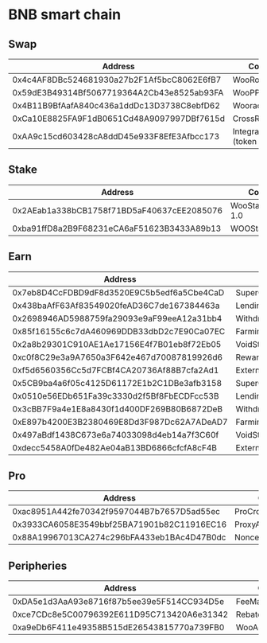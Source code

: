 # BNB smart chain

## Swap

<table><thead><tr><th width="457">Address</th><th>Contract</th></tr></thead><tbody><tr><td>0x4c4AF8DBc524681930a27b2F1Af5bcC8062E6fB7</td><td>WooRouterV2</td></tr><tr><td>0x59dE3B49314Bf5067719364A2Cb43e8525ab93FA</td><td>WooPPV2</td></tr><tr><td>0x4B11B9BfAafA840c436a1ddDc13D3738C8ebfD62</td><td>WooracleV2.1</td></tr><tr><td>0xCa10E8825FA9F1dB0651Cd48A9097997DBf7615d</td><td>CrossRouterv4</td></tr><tr><td>0xAA9c15cd603428cA8ddD45e933F8EfE3Afbcc173</td><td>IntegrationHelper (token info)</td></tr></tbody></table>

## Stake

<table><thead><tr><th width="459">Address</th><th>Contract</th></tr></thead><tbody><tr><td>0x2AEab1a338bCB1758f71BD5aF40637cEE2085076</td><td>WooStakingVault 1.0</td></tr><tr><td>0xba91ffD8a2B9F68231eCA6aF51623B3433A89b13</td><td>WOOStakingProxy</td></tr></tbody></table>

## Earn

<table><thead><tr><th width="463">Address</th><th>Contract</th></tr></thead><tbody><tr><td>0x7eb8D4CcFDBD9dF8d3520E9C5b5edf6a5Cbe4CaD</td><td>SuperChargerVault_BNB</td></tr><tr><td>0x438baAfF63Af83549020feAD36C7de167384463a</td><td>LendingManager_BNB</td></tr><tr><td>0x2698946AD5988759fa29093e9aF99eeA12a31bb4</td><td>WithdrawManager_BNB</td></tr><tr><td>0x85f16155c6c7dA460969DDB33dbD2c7E90Ca07EC</td><td>FarmingVault_BNB</td></tr><tr><td>0x2a8b29301C910AE1Ae17156E4f7B01eb8f72Eb05</td><td>VoidStrategy_BNB</td></tr><tr><td>0xc0f8C29e3a9A7650a3F642e467d70087819926d6</td><td>RewardMasterchef</td></tr><tr><td>0xf5d6560356Cc5d7FCBf4CA20736Af88B7cfa2Ad1</td><td>ExternalReward_BNB</td></tr><tr><td>0x5CB9ba4a6f05c4125D61172E1b2C1DBe3afb3158</td><td>SuperChargerVault_USDT</td></tr><tr><td>0x0510e56EDb651Fa39c3330d2f5Bf8FbECDFcc53B</td><td>LendingManager_USDT</td></tr><tr><td>0x3cBB7F9a4e1E8a8430f1d400DF269B80B6872DeB</td><td>WithdrawManager_USDT</td></tr><tr><td>0xE897b4200E3B2380469E8Dd3F987Dc62A7ADeAD7</td><td>FarmingVault_USDT</td></tr><tr><td>0x497aBdf1438C673e6a74033098d4eb14a7f3C60f</td><td>VoidStrategy_USDT</td></tr><tr><td>0xdecc5458A0fDe482Ae04aB13BD6866cfcfA8cF4B</td><td>ExternalReward_USDT</td></tr></tbody></table>

## Pro

<table><thead><tr><th width="463">Address</th><th>Contract</th></tr></thead><tbody><tr><td>0xac8951A442fe70342f9597044B7b7657D5ad55ec</td><td>ProCrossChainRouter</td></tr><tr><td>0x3933CA6058E3549bbf25BA71901b82C11916EC16</td><td>ProxyAdmin</td></tr><tr><td>0x88A19967013CA274c296bFA433eb1BAc4D47B0dc</td><td>NonceCounter</td></tr></tbody></table>

## Peripheries

<table><thead><tr><th width="466">Address</th><th>Contract</th></tr></thead><tbody><tr><td>0xDA5e1d3AaA93e8716f87b5ee39e5F514CC934D5e</td><td>FeeManager</td></tr><tr><td>0xce7CDc8e5C00796392E611D95C713420A6e31342</td><td>RebateManager</td></tr><tr><td>0xa9eDb6F411e49358B515dE26543815770a739FB0</td><td>WooAccessManager</td></tr></tbody></table>
